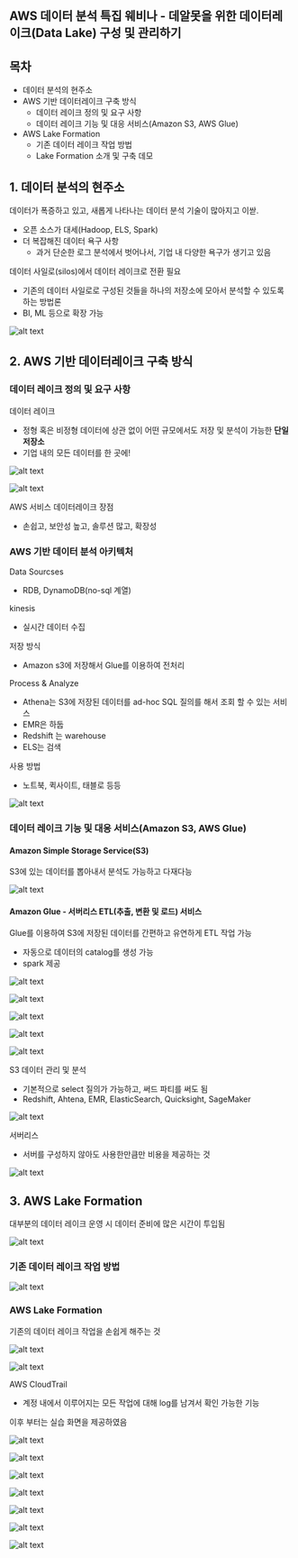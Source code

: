 AWS 데이터 분석 특집 웨비나 - 데알못을 위한 데이터레이크(Data Lake) 구성 및 관리하기 
---

## 목차
- 데이터 분석의 현주소
- AWS 기반 데이터레이크 구축 방식
  - 데이터 레이크 정의 및 요구 사항
  - 데이터 레이크 기능 및 대응 서비스(Amazon S3, AWS Glue)
- AWS Lake Formation
  - 기존 데이터 레이크 작업 방법
  - Lake Formation 소개 및 구축 데모
  

## 1. 데이터 분석의 현주소
데이터가 폭증하고 있고, 새롭게 나타나는 데이터 분석 기술이 많아지고 이싿.
- 오픈 소스가 대세(Hadoop, ELS, Spark)
- 더 복잡해진 데이터 욕구 사항
  - 과거 단순한 로그 분석에서 벗어나서, 기업 내 다양한 욕구가 생기고 있음

데이터 사일로(silos)에서 데이터 레이크로 전환 필요
- 기존의 데이터 사일로로 구성된 것들을 하나의 저장소에 모아서 분석할 수 있도록 하는 방법론
- BI, ML 등으로 확장 가능

![alt text](images/7.jpg)

## 2. AWS 기반 데이터레이크 구축 방식

### 데이터 레이크 정의 및 요구 사항
데이터 레이크
- 정형 혹은 비정형 데이터에 상관 없이 어떤 규모에서도 저장 및 분석이 가능한 **단일저장소**
- 기업 내의 모든 데이터를 한 곳에!

![alt text](images/9.jpg)


![alt text](images/10.jpg)


AWS 서비스 데이터레이크 장점
- 손쉽고, 보안성 높고, 솔루션 많고, 확장성

### AWS 기반 데이터 분석 아키텍처
Data Sourcses
- RDB, DynamoDB(no-sql 계열)

kinesis
- 실시간 데이터 수집

저장 방식
- Amazon s3에 저장해서 Glue를 이용하여 전처리

Process & Analyze
- Athena는 S3에 저장된 데이터를 ad-hoc SQL 질의를 해서 조회 할 수 있는 서비스
- EMR은 하둡
- Redshift 는 warehouse
- ELS는 검색

사용 방법
- 노트북, 퀵사이트, 태블로 등등

![alt text](images/12.jpg)


### 데이터 레이크 기능 및 대응 서비스(Amazon S3, AWS Glue)

#### Amazon Simple Storage Service(S3)
S3에 있는 데이터를 뽑아내서 분석도 가능하고 다재다능

![alt text](images/13.jpg)

#### Amazon Glue - 서버리스 ETL(추출, 변환 및 로드) 서비스
Glue를 이용하여 S3에 저장된 데이터를 간편하고 유연하게 ETL 작업 가능
- 자동으로 데이터의 catalog를 생성 가능
- spark 제공

![alt text](images/14.jpg)

![alt text](images/15.jpg)

![alt text](images/16.jpg)

![alt text](images/18.jpg)


![alt text](images/20.jpg)


S3 데이터 관리 및 분석
- 기본적으로 select 질의가 가능하고, 써드 파티를 써도 됨
- Redshift, Ahtena, EMR, ElasticSearch, Quicksight, SageMaker

![alt text](images/21.jpg)


서버리스
- 서버를 구성하지 않아도 사용한만큼만 비용을 제공하는 것

![alt text](images/22.jpg)

## 3. AWS Lake Formation
대부분의 데이터 레이크 운영 시 데이터 준비에 많은 시간이 투입됨

![alt text](images/27.jpg)

### 기존 데이터 레이크 작업 방법

![alt text](images/28.jpg)

### AWS Lake Formation
기존의 데이터 레이크 작업을 손쉽게 해주는 것

![alt text](images/29.jpg)

![alt text](images/30.jpg)


AWS CloudTrail
- 계정 내에서 이루어지는 모든 작업에 대해 log를 남겨서 확인 가능한 기능

이후 부터는 실습 화면을 제공하였음

![alt text](images/31.jpg)

![alt text](images/34.jpg)

![alt text](images/35.jpg)

![alt text](images/36.jpg)

![alt text](images/37.jpg)

![alt text](images/38.jpg)

![alt text](images/39.jpg)








